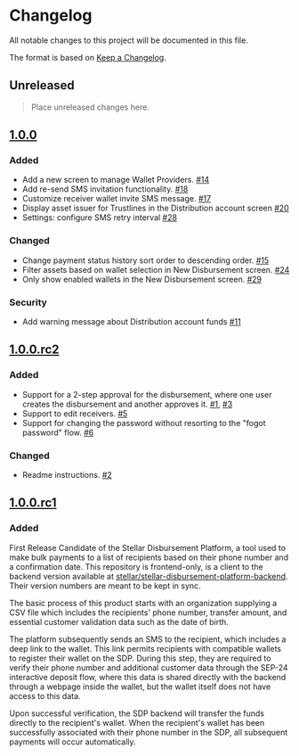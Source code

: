 # Changelog

All notable changes to this project will be documented in this file.

The format is based on [Keep a Changelog](https://keepachangelog.com/en/1.0.0/).

## Unreleased

> Place unreleased changes here.

## [1.0.0](https://github.com/stellar/stellar-disbursement-platform-backend/compare/1.0.0-rc2...1.0.0)

### Added

- Add a new screen to manage Wallet Providers.
  [#14](https://github.com/stellar/stellar-disbursement-platform-frontend/pull/14)
- Add re-send SMS invitation functionality.
  [#18](https://github.com/stellar/stellar-disbursement-platform-frontend/pull/18)
- Customize receiver wallet invite SMS message.
  [#17](https://github.com/stellar/stellar-disbursement-platform-frontend/pull/17)
- Display asset issuer for Trustlines in the Distribution account screen
  [#20](https://github.com/stellar/stellar-disbursement-platform-frontend/pull/20)
- Settings: configure SMS retry interval
  [#28](https://github.com/stellar/stellar-disbursement-platform-frontend/pull/28)

### Changed

- Change payment status history sort order to descending order.
  [#15](https://github.com/stellar/stellar-disbursement-platform-frontend/pull/15)
- Filter assets based on wallet selection in New Disbursement screen.
  [#24](https://github.com/stellar/stellar-disbursement-platform-frontend/pull/24)
- Only show enabled wallets in the New Disbursement screen.
  [#29](https://github.com/stellar/stellar-disbursement-platform-frontend/pull/29)

### Security

- Add warning message about Distribution account funds
  [#11](https://github.com/stellar/stellar-disbursement-platform-frontend/pull/11)

## [1.0.0.rc2](https://github.com/stellar/stellar-disbursement-platform-backend/compare/1.0.0-rc1...1.0.0-rc2)

### Added

- Support for a 2-step approval for the disbursement, where one user creates the
  disbursement and another approves it.
  [#1](https://github.com/stellar/stellar-disbursement-platform-frontend/pull/1),
  [#3](https://github.com/stellar/stellar-disbursement-platform-frontend/pull/3)
- Support to edit receivers.
  [#5](https://github.com/stellar/stellar-disbursement-platform-frontend/pull/5)
- Support for changing the password without resorting to the "fogot password"
  flow.
  [#6](https://github.com/stellar/stellar-disbursement-platform-frontend/pull/6)

### Changed

- Readme instructions.
  [#2](https://github.com/stellar/stellar-disbursement-platform-frontend/pull/2)

## [1.0.0.rc1](https://github.com/stellar/stellar-disbursement-platform-frontend/releases/tag/1.0.0-rc1)

### Added

First Release Candidate of the Stellar Disbursement Platform, a tool used to
make bulk payments to a list of recipients based on their phone number and a
confirmation date. This repository is frontend-only, is a client to the backend
version available at [stellar/stellar-disbursement-platform-backend]. Their
version numbers are meant to be kept in sync.

The basic process of this product starts with an organization supplying a CSV
file which includes the recipients' phone number, transfer amount, and essential
customer validation data such as the date of birth.

The platform subsequently sends an SMS to the recipient, which includes a deep
link to the wallet. This link permits recipients with compatible wallets to
register their wallet on the SDP. During this step, they are required to verify
their phone number and additional customer data through the SEP-24 interactive
deposit flow, where this data is shared directly with the backend through a
webpage inside the wallet, but the wallet itself does not have access to this
data.

Upon successful verification, the SDP backend will transfer the funds directly
to the recipient's wallet. When the recipient's wallet has been successfully
associated with their phone number in the SDP, all subsequent payments will
occur automatically.

[stellar/stellar-disbursement-platform-backend]:
  https://github.com/stellar/stellar-disbursement-platform-backend
